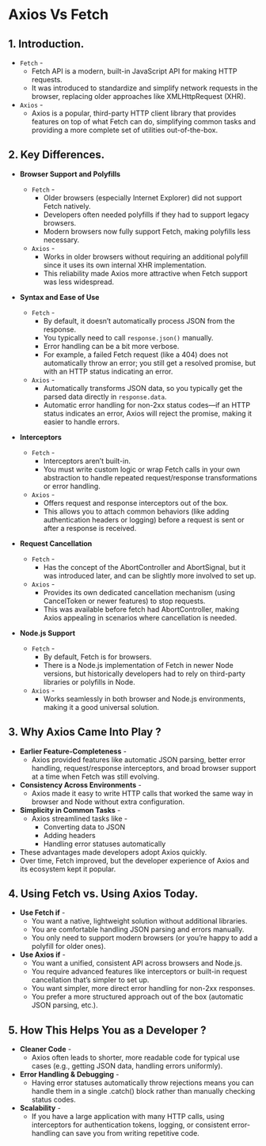 # Axios Vs Fetch

## 1. Introduction.
* `Fetch` - 
    * Fetch API is a modern, built-in JavaScript API for making HTTP requests. 
    * It was introduced to standardize and simplify network requests in the browser, replacing older approaches like XMLHttpRequest (XHR).
* `Axios` - 
    * Axios is a popular, third-party HTTP client library that provides features on top of what Fetch can do, simplifying common tasks and providing a more complete set of utilities out-of-the-box.

## 2. Key Differences.
* **Browser Support and Polyfills**
	* `Fetch` -
	    * Older browsers (especially Internet Explorer) did not support Fetch natively. 
        * Developers often needed polyfills if they had to support legacy browsers.
	    * Modern browsers now fully support Fetch, making polyfills less necessary.
	* `Axios` -
	    * Works in older browsers without requiring an additional polyfill since it uses its own internal XHR implementation.
	    * This reliability made Axios more attractive when Fetch support was less widespread.
* **Syntax and Ease of Use**
	* `Fetch` -
	    * By default, it doesn’t automatically process JSON from the response. 
        * You typically need to call `response.json()` manually.
	    * Error handling can be a bit more verbose. 
        * For example, a failed Fetch request (like a 404) does not automatically throw an error; you still get a resolved promise, but with an HTTP status indicating an error.
	* `Axios` -
	    * Automatically transforms JSON data, so you typically get the parsed data directly in `response.data`.
	    * Automatic error handling for non-2xx status codes—if an HTTP status indicates an error, Axios will reject the promise, making it easier to handle errors.
* **Interceptors**
	* `Fetch` -
	    * Interceptors aren’t built-in. 
        * You must write custom logic or wrap Fetch calls in your own abstraction to handle repeated request/response transformations or error handling.
	* `Axios` -
	    * Offers request and response interceptors out of the box. 
        * This allows you to attach common behaviors (like adding authentication headers or logging) before a request is sent or after a response is received.

* **Request Cancellation**
	* `Fetch` -
	    * Has the concept of the AbortController and AbortSignal, but it was introduced later, and can be slightly more involved to set up.
	* `Axios` -
	    * Provides its own dedicated cancellation mechanism (using CancelToken or newer features) to stop requests. 
        * This was available before fetch had AbortController, making Axios appealing in scenarios where cancellation is needed.
* **Node.js Support**
	* `Fetch` -
	    * By default, Fetch is for browsers. 
        * There is a Node.js implementation of Fetch in newer Node versions, but historically developers had to rely on third-party libraries or polyfills in Node.
	* `Axios` -
	    * Works seamlessly in both browser and Node.js environments, making it a good universal solution.

## 3. Why Axios Came Into Play ?
* **Earlier Feature-Completeness** -
    * Axios provided features like automatic JSON parsing, better error handling, request/response interceptors, and broad browser support at a time when Fetch was still evolving.
* **Consistency Across Environments** -
    * Axios made it easy to write HTTP calls that worked the same way in browser and Node without extra configuration.
* **Simplicity in Common Tasks** -
    * Axios streamlined tasks like -
	    * Converting data to JSON
	    * Adding headers
	    * Handling error statuses automatically
* These advantages made developers adopt Axios quickly. 
* Over time, Fetch improved, but the developer experience of Axios and its ecosystem kept it popular.

## 4. Using Fetch vs. Using Axios Today.
* **Use Fetch if** -
	* You want a native, lightweight solution without additional libraries.
	* You are comfortable handling JSON parsing and errors manually.
	* You only need to support modern browsers (or you’re happy to add a polyfill for older ones).
* **Use Axios if** -
	* You want a unified, consistent API across browsers and Node.js.
	* You require advanced features like interceptors or built-in request cancellation that’s simpler to set up.
	* You want simpler, more direct error handling for non-2xx responses.
	* You prefer a more structured approach out of the box (automatic JSON parsing, etc.).

## 5. How This Helps You as a Developer ?
* **Cleaner Code** - 
    * Axios often leads to shorter, more readable code for typical use cases (e.g., getting JSON data, handling errors uniformly).
* **Error Handling & Debugging** - 
    * Having error statuses automatically throw rejections means you can handle them in a single .catch() block rather than manually checking status codes.
* **Scalability** - 
    * If you have a large application with many HTTP calls, using interceptors for authentication tokens, logging, or consistent error-handling can save you from writing repetitive code.